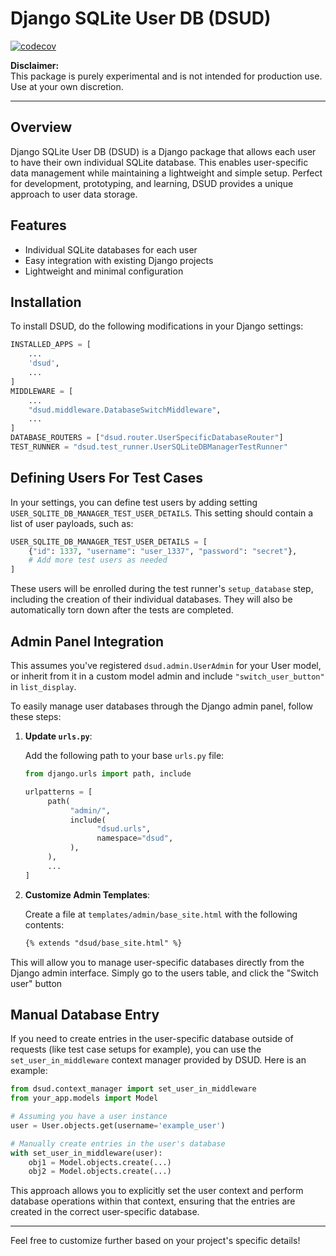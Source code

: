 # Django SQLite User DB (DSUD)
[![codecov](https://codecov.io/gh/MessyComposer/django-sqlite-user-db/graph/badge.svg?token=2ER3QRHUT0)](https://codecov.io/gh/MessyComposer/django-sqlite-user-db)

**Disclaimer:**  
This package is purely experimental and is not intended for production use. Use at your own discretion.

---

## Overview

Django SQLite User DB (DSUD) is a Django package that allows each user to have their own individual SQLite database. This enables user-specific data management while maintaining a lightweight and simple setup. Perfect for development, prototyping, and learning, DSUD provides a unique approach to user data storage.

## Features

- Individual SQLite databases for each user
- Easy integration with existing Django projects
- Lightweight and minimal configuration

## Installation

To install DSUD, do the following modifications in your Django settings:

```python
INSTALLED_APPS = [
    ...
    'dsud',
    ...
]
MIDDLEWARE = [
    ...
    "dsud.middleware.DatabaseSwitchMiddleware",
    ...
]
DATABASE_ROUTERS = ["dsud.router.UserSpecificDatabaseRouter"]
TEST_RUNNER = "dsud.test_runner.UserSQLiteDBManagerTestRunner"
```

## Defining Users For Test Cases

In your settings, you can define test users by adding setting `USER_SQLITE_DB_MANAGER_TEST_USER_DETAILS`. This setting should contain a list of user payloads, such as:

```python
USER_SQLITE_DB_MANAGER_TEST_USER_DETAILS = [
    {"id": 1337, "username": "user_1337", "password": "secret"},
    # Add more test users as needed
]
```

These users will be enrolled during the test runner's `setup_database` step, including the creation of their individual databases. They will also be automatically torn down after the tests are completed.


## Admin Panel Integration
This assumes you've registered `dsud.admin.UserAdmin` for your User model, or inherit from it in a custom model admin and include `"switch_user_button"` in `list_display`.

To easily manage user databases through the Django admin panel, follow these steps:

1. **Update `urls.py`**:

    Add the following path to your base `urls.py` file:

    ```python
    from django.urls import path, include

    urlpatterns = [
         path(
              "admin/",
              include(
                    "dsud.urls",
                    namespace="dsud",
              ),
         ),
         ...
    ]
    ```

2. **Customize Admin Templates**:


    Create a file at `templates/admin/base_site.html` with the following contents:

    ```html
    {% extends "dsud/base_site.html" %}
    ```

This will allow you to manage user-specific databases directly from the Django admin interface.
Simply go to the users table, and click the "Switch user" button



## Manual Database Entry

If you need to  create entries in the user-specific database outside of requests (like test case setups for example), you can use the `set_user_in_middleware` context manager provided by DSUD. Here is an example:

```python
from dsud.context_manager import set_user_in_middleware
from your_app.models import Model

# Assuming you have a user instance
user = User.objects.get(username='example_user')

# Manually create entries in the user's database
with set_user_in_middleware(user):
    obj1 = Model.objects.create(...)
    obj2 = Model.objects.create(...)

```

This approach allows you to explicitly set the user context and perform database operations within that context, ensuring that the entries are created in the correct user-specific database.

---

Feel free to customize further based on your project's specific details!